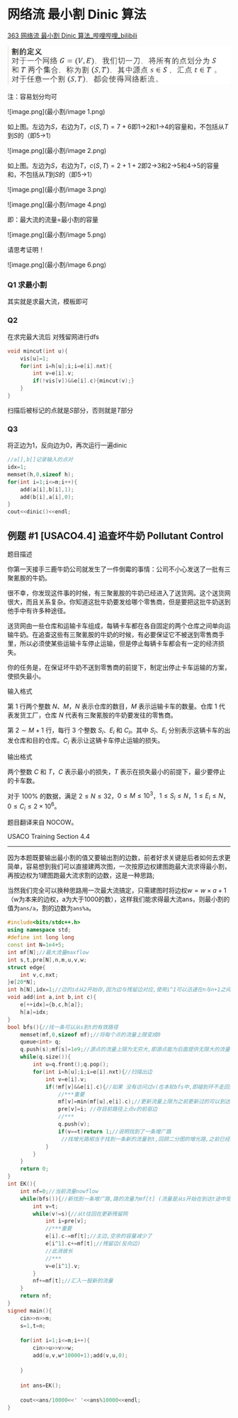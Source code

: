 # 网络流 最小割 Dinic 算法

[363 网络流 最小割 Dinic 算法_哔哩哔哩_bilibili](https://www.bilibili.com/video/BV1iG411s7iX/?spm_id_from=333.788.recommend_more_video.0&vd_source=f45ea4e1e4b3b73d5f07c57b46c43aba)

![image.png](最小割/image.png)

注：容易划分均可

![image.png](最小割/image 1.png)

如上图。左边为$S$，右边为$T$，$c(S,T)=7+6$即1→2和1→4的容量和，不包括从$T$到$S$的（即5→1）

![image.png](最小割/image 2.png)

如上图。左边为$S$，右边为$T$，$c(S,T)=2+1+2$即2→3和2→5和4→5的容量和，不包括从$T$到$S$的（即5→1）

![image.png](最小割/image 3.png)

![image.png](最小割/image 4.png)

即：最大流的流量=最小割的容量

![image.png](最小割/image 5.png)

请思考证明！

![image.png](最小割/image 6.png)

### Q1 求最小割

其实就是求最大流，模板即可

### Q2 

在求完最大流后 对残留网进行dfs

```C++
void mincut(int u){
    vis[u]=1;
    for(int i=h[u];i;i=e[i].nxt){
        int v=e[i].v;
        if(!vis[v])&&e[i].c){mincut(v);}
    }
}
```

扫描后被标记的点就是$S$部分，否则就是$T$部分

### Q3

将正边为1，反向边为0，再次运行一遍dinic

```C++
//a[],b[]记录输入的点对
idx=1;
memset(h,0,sizeof h);
for(int i=1;i<=m;i++){
    add(a[i],b[i],1);
    add(b[i],a[i],0);
}
cout<<dinic()<<endl;
```

## 例题 #1 [USACO4.4] 追查坏牛奶 Pollutant Control

题目描述

你第一天接手三鹿牛奶公司就发生了一件倒霉的事情：公司不小心发送了一批有三聚氰胺的牛奶。

很不幸，你发现这件事的时候，有三聚氰胺的牛奶已经进入了送货网。这个送货网很大，而且关系复杂。你知道这批牛奶要发给哪个零售商，但是要把这批牛奶送到他手中有许多种途径。

送货网由一些仓库和运输卡车组成，每辆卡车都在各自固定的两个仓库之间单向运输牛奶。在追查这些有三聚氰胺的牛奶的时候，有必要保证它不被送到零售商手里，所以必须使某些运输卡车停止运输，但是停止每辆卡车都会有一定的经济损失。

你的任务是，在保证坏牛奶不送到零售商的前提下，制定出停止卡车运输的方案，使损失最小。

输入格式

第 $1$ 行两个整数 $N$、$M$，$N$ 表示仓库的数目，$M$ 表示运输卡车的数量。仓库 $1$ 代表发货工厂，仓库 $N$ 代表有三聚氰胺的牛奶要发往的零售商。

第 $2\sim M+1$ 行，每行 $3$ 个整数 $S_i$、$E_i$ 和 $C_i$。其中 $S_i$、$E_i$ 分别表示这辆卡车的出发仓库和目的仓库。$C_i$ 表示让这辆卡车停止运输的损失。

输出格式

两个整数 $C$ 和 $T$，$C$ 表示最小的损失，$T$ 表示在损失最小的前提下，最少要停止的卡车数。

对于 $100 \%$ 的数据，满足 $2 \le N \le 32$，$0 \le M \le 10^3$，$1 \le S_i \le N$，$1 \le E_i \le N$，$0 \le C_i \le 2 \times 10^6$。

题目翻译来自 NOCOW。

USACO Training Section 4.4

---

因为本题既要输出最小割的值又要输出割的边数，前者好求关键是后者如何去求更简单，容易想到我们可以直接建两次图，一次按原边权建图跑最大流求得最小割，再按边权为1建图跑最大流求割的边数，这是一种思路;

当然我们完全可以换种思路用一次最大流搞定，只需建图时将边权$w=w\times a+1$（w为本来的边权，a为大于1000的数），这样我们能求得最大流ans，则最小割的值为`ans/a`，割的边数为`ans%a`。

```C++
#include<bits/stdc++.h>
using namespace std;
#define int long long
const int N=1e4+5;
int mf[N];//最大流量maxflow 
int s,t,pre[N],n,m,u,v,w;
struct edge{
	int v,c,nxt;
}e[20*N];
int h[N],idx=1;//边的id从2开始存,因为边与残留边对应,使用i^1可以迅速在n与n+1之间相互转换(n为偶数),不用特判 
void add(int a,int b,int c){
	e[++idx]={b,c,h[a]};
	h[a]=idx;
}
bool bfs(){//找一条可以从s到t的有效路径 
	memset(mf,0,sizeof mf);//将每个点的流量上限变成0
	queue<int> q;
	q.push(s);mf[s]=1e9;//源点的流量上限为无穷大,即源点能为后面提供无限大的流量 
	while(q.size()){
		int u=q.front();q.pop();
		for(int i=h[u];i;i=e[i].nxt){//扫描出边 
			int v=e[i].v;
			if(!mf[v]&&e[i].c){//如果 没有访问过v(在本轮bfs中,即碰到环不走回头路)并且存在这条边/这条边在之前走过但还有空余容量(容量>0) 
				//***重要 
				mf[v]=min(mf[u],e[i].c);//更新流量上限为之前更新过的可以到达u的流量(即点u能提供的最大流量)与u-v见之间的容量的min 
				pre[v]=i; //存目前路径上点v的前驱边
				//***
				q.push(v);
				if(v==t)return 1;//说明找到了一条增广路 
				 //找增光路相当于找到一条新的流量到t,回顾二分图的增光路,之前已经找到的增光路的路径可以调整,但流量不会变化(即不会使之前已经有的流量减小) 
			}
		}
	}
	return 0;
} 
int EK(){
	int nf=0;//当前流量nowflow 
	while(bfs()){//新找到一条增广路,路的流量为mf[t] (流量是从s开始在到达t途中受到限制逐渐减小的,因此到达t的流量才是这条路的流量)
		int v=t;
		while(v!=s){//从t往回在更新残留网 
			int i=pre[v];
			//***重要 
			e[i].c-=mf[t];//主边,空余的容量减少了 
			e[i^1].c+=mf[t];//残留边(反向边) 
			//此消彼长 
			//***
			v=e[i^1].v; 
		}
		nf+=mf[t];//汇入一股新的流量 
	}
	return nf; 
}
signed main(){
	cin>>n>>m;
    s=1,t=n;

	for(int i=1;i<=m;i++){
		cin>>u>>v>>w;
		add(u,v,w*10000+1);add(v,u,0);
		
	}

    int ans=EK();

	cout<<ans/10000<<' '<<ans%10000<<endl; 
}
```


